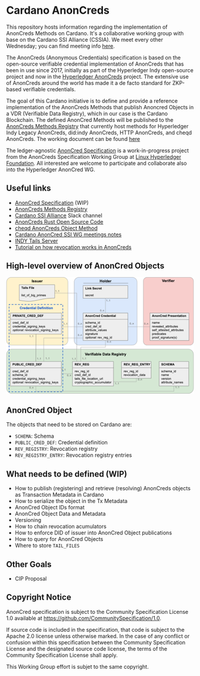 # Cardano AnonCreds
This repository hosts information regarding the implementation of AnonCreds Methods on Cardano. It's a collaborative working group with base on the Cardano SSI Alliance (CSSIA). We meet every other Wednesday; you can find meeting info [here](meeting-notes.md).

The AnonCreds (Anonymous Credentials) specification is based on the open-source verifiable credential implementation of AnonCreds that has been in use since 2017, initially as part of the Hyperledger Indy open-source project and now in the [Hyperledger AnonCreds](https://wiki.hyperledger.org/display/ANONCREDS/Hyperledger+AnonCreds) project. The extensive use of AnonCreds around the world has made it a de facto standard for ZKP-based verifiable credentials.

The goal of this Cardano initiative is to define and provide a reference implementation of the AnonCreds Methods that publish Anoncred Objects in a VDR (Verifiable Data Registry), which in our case is the Cardano Blockchain. The defined AnonCred Methods will be published to the [AnonCreds Methods Registry](https://hyperledger.github.io/anoncreds-methods-registry/) that currently host methods for Hyperledger Indy Legacy AnonCreds, did:indy
AnonCreds, HTTP AnonCreds, and cheqd AnonCreds. The working document can be found [here](cardano-anoncred-methods.md)

The ledger-agnostic [AnonCred Specification](https://hyperledger.github.io/anoncreds-spec) is a work-in-progress project from the AnonCreds Specification Working Group at [Linux Hyperledger Foundation](https://www.hyperledger.org). All interested are welcome to participate and collaborate also into the Hyperledger AnonCred WG. 

## Useful links
- [AnonCred Specification](https://hyperledger.github.io/anoncreds-spec) (WIP)
- [AnonCreds Methods Registry](https://hyperledger.github.io/anoncreds-methods-registry/)
- [Cardano SSI Alliance](https://cssiaworkspace.slack.com/archives/C047EH5FJK0) Slack channel
- [AnonCreds Rust Open Source Code](https://github.com/hyperledger/anoncreds-rs)
- [cheqd AnonCreds Object Method](https://docs.cheqd.io/identity/guides/resources/using-on-ledger-resources-to-support-anoncreds)
- [Cardano AnonCred SSI WG meetings notes](meeting-notes.md)
- [INDY Tails Server](https://github.com/bcgov/indy-tails-server)
- [Tutorial on how revocation works in AnonCreds](https://github.com/hyperledger/indy-hipe/tree/main/text/0011-cred-revocation)

## High-level overview of AnonCred Objects
![AnonCred Objects](https://raw.githubusercontent.com/hyperledger/anoncreds-spec/main/spec/diagrams/anoncreds-visual-data-model-overview-simple-trust-triangle.png)

## AnonCred Object
The objects that need to be stored on Cardano are:
- `SCHEMA`: Schema
- `PUBLIC_CRED_DEF`: Credential definition
- `REV_REGISTRY`: Revocation registry
- `REV_REGISTRY_ENTRY`: Revocation registry entries

## What needs to be defined (WIP)
- How to publish (registering) and retrieve (resolving) AnonCreds objects as Transaction Metadata in Cardano
- How to serialize the object in the Tx Metadata
- AnonCred Object IDs format
- AnonCred Object Data and Metadata
- Versioning
- How to chain revocation acumulators
- How to enforce DID of issuer into AnonCred Object publications
- How to query for AnonCred Objects
- Where to store `TAIL_FILES`

## Other Goals
- CIP Proposal

## Copyright Notice
AnonCred specification is subject to the Community Specification License 1.0 available at https://github.com/CommunitySpecification/1.0.

If source code is included in the specification, that code is subject to the Apache 2.0 license unless otherwise marked. In the case of any conflict or confusion within this specification between the Community Specification License and the designated source code license, the terms of the Community Specification License shall apply.

This Working Group effort is subjet to the same copyright.

